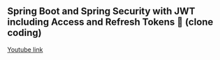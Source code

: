 ## Spring Boot and Spring Security with JWT including Access and Refresh Tokens 🔑 (clone coding)

[Youtube link](https://www.youtube.com/watch?v=VVn9OG9nfH0)
